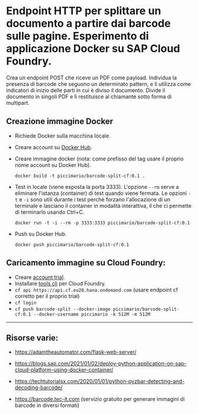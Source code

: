 # Endpoint HTTP per splittare un documento a partire dai barcode sulle pagine. Esperimento di applicazione Docker su SAP Cloud Foundry.

Crea un endpoint POST che riceve un PDF come payload. Individua la presenza di barcode che seguono un determinato pattern, e li utilizza come indicatori di inizio delle parti in cui è diviso il documento. Divide il documento in singoli PDF e li restituisce al chiamante sotto forma di multipart.

## Creazione immagine Docker

- Richiede Docker sulla macchina locale.

- Creare account su [Docker Hub](https://hub.docker.com/).

- Creare immagine docker (nota: come prefisso del tag usare il proprio nome account su Docker Hub).

	`docker build -t piccimario/barcode-split-cf:0.1 .`

- Test in locale (viene esposta la porta 3333). L'opzione `--rm` serve a eliminare l'istanza (container) di test quando viene fermata. Le opzioni `-t` e `-i` sono utili durante i test perchè forzano l'allocazione di un terminale e lasciano il container in modalità interattiva, il che ci permette di terminarlo usando Ctrl+C.

	`docker run -t -i --rm -p 3333:3333 piccimario/barcode-split-cf:0.1`

- Push su Docker Hub.

	`docker push piccimario/barcode-split-cf:0.1`

## Caricamento immagine su Cloud Foundry:

- Creare [account trial](https://account.hanatrial.ondemand.com/trial/#/home/trial).
- Installare [tools cli](https://github.com/cloudfoundry/cli/releases) per Cloud Foundry.
- `cf api https://api.cf.eu20.hana.ondemand.com` (usare endpoint cf corretto per il proprio trial)
- `cf login`
- `cf push barcode-split --docker-image piccimario/barcode-split-cf:0.1 --docker-username piccimario -k 512M -m 512M`

---

## Risorse varie:

- https://adamtheautomator.com/flask-web-server/

- https://blogs.sap.com/2021/01/02/deploy-python-application-on-sap-cloud-platform-using-docker-container/

- https://techtutorialsx.com/2020/01/01/python-pyzbar-detecting-and-decoding-barcode/

- https://barcode.tec-it.com (servizio gratuito per generare immagini di barcode in diversi formati)